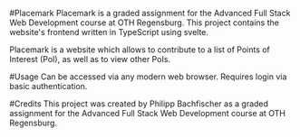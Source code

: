 #Placemark
Placemark is a graded assignment for the Advanced Full Stack Web Development course at OTH Regensburg.
This project contains the website's frontend written in TypeScript using svelte.

Placemark is a website which allows to contribute to a list of Points of Interest (PoI), as well as to view other PoIs.

#Usage
Can be accessed via any modern web browser. Requires login via basic authentication.

#Credits
This project was created by Philipp Bachfischer as a graded assignment for the Advanced Full Stack Web Development course at OTH Regensburg.
